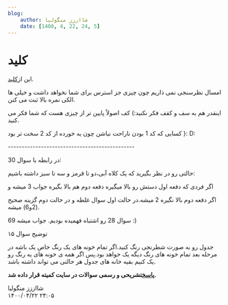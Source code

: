 ```yaml
---
blog:
    author: شااززز منگولیا
    date: [1400, 4, 22, 24, 5]
---
```

# کلید

<div class="cnt">
این از<a href="http://bayanbox.ir/id/8871561327690236008" target="_blank">کلید</a>.<p></p>
<p>امسال نظرسنجی نمی ذاریم چون چیزی جز استرس برای شما نخواهد داشت و خیلی ها الکی نمره بالا ثبت می کنن.</p>
<p>اینقدر هم به سف و کقف فکر نکنید:) کف اصولاً پایین تر از چیزی هست که شما فکر می کنید.</p>
<p>کسایی که کد 1 بودن ناراحت نباشن چون یه خورده از کد 2 سخت تر بود }: D:</p>
<p>----------------------------------------------</p>
<p>در رابطه با سوال 30:</p>
<p>حالتی رو در نظر بگیرید که یک کلاه آبی،دو تا قرمز و سه تا سبز داشته باشیم:</p>
<p>اگر فردی که دفعه اول دستش رو بالا میگیره دفعه دوم هم بالا بگیره جواب 3 میشه و</p>
<p>اگر دفعه دوم بالا نگیره 2 میشه.در حالت اول سوال غلطه و در حالت دوم گزینه صحیح (2و6) میشه.</p>
<p>سوال 28 رو اشتباه فهمیده بودیم. جواب میشه 69 :)</p>
<p>توضیح سوال ۱۵</p>
<p>جدول رو به صورت شطرنجی رنگ کنید.اگر تمام خونه های یک رنگ خاص یک باشه در مرحله بعد تمام خونه های رنگ دیگه یک خواهد بود.پس اگر همه ی خونه های یه رنگ رو یک کنیم بقیه خانه های جدول هر حالتی می تواند داشته باشد.</p>
<p><strong><a href="http://iranoi.org/" target="_blank">پاسخ</a>تشریحی و رسمی سوالات در سایت کمیته قرار داده شد.</strong></p>
</div>

<div class="blog-info">
    <div class="blog-author">شااززز منگولیا</div>
    <div class="blog-date">۱۴۰۰/۰۴/۲۲ ۲۴:۰۵</div>
</div>

